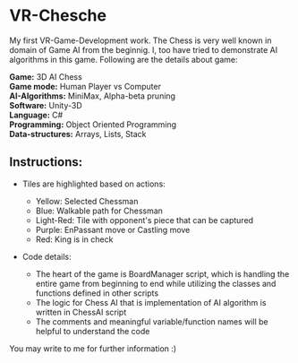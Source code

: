 # VR-Chesche

My first VR-Game-Development work. The Chess is very well known in domain of Game AI from the beginnig. I, too have tried to demonstrate AI algorithms in this game. Following are the details about game:

<b>Game:</b> 3D AI Chess\
<b>Game mode:</b> Human Player vs Computer\
<b>AI-Algorithms:</b> MiniMax, Alpha-beta pruning\
<b>Software:</b> Unity-3D\
<b>Language:</b> C#\
<b>Programming:</b> Object Oriented Programming\
<b>Data-structures:</b> Arrays, Lists, Stack

## Instructions:

-   Tiles are highlighted based on actions:

    -   Yellow: Selected Chessman
    -   Blue: Walkable path for Chessman
    -   Light-Red: Tile with opponent's piece that can be captured
    -   Purple: EnPassant move or Castling move
    -   Red: King is in check

-   Code details:
    -   The heart of the game is BoardManager script, which is handling the entire game from beginning to end while utilizing the classes and functions defined in other scripts
    -   The logic for Chess AI that is implementation of AI algorithm is written in ChessAI script
    -   The comments and meaningful variable/function names will be helpful to understand the code
 
You may write to me for further information :)
